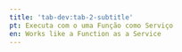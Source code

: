 ```yaml
---
title: 'tab-dev:tab-2-subtitle'
pt: Executa com o uma Função como Serviço
en: Works like a Function as a Service
---
```


